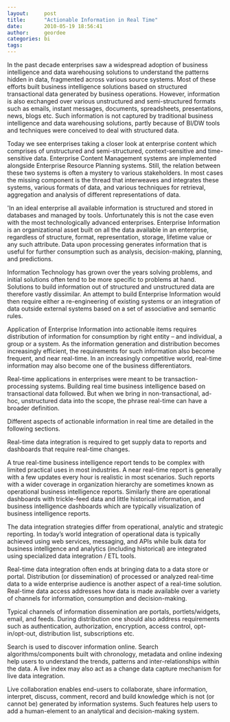 ```yaml
---
layout:     post
title:      "Actionable Information in Real Time"
date:       2010-05-19 18:56:41
author:     geordee
categories: bi
tags:       
---
```


In the past decade enterprises saw a widespread adoption of business intelligence and data warehousing solutions to understand the patterns hidden in data, fragmented across various source systems. Most of these efforts built business intelligence solutions based on structured transactional data generated by business operations. However, information is also exchanged over various unstructured and semi-structured formats such as emails, instant messages, documents, spreadsheets, presentations, news, blogs etc. Such information is not captured by traditional business intelligence and data warehousing solutions, partly because of BI/DW tools and techniques were conceived to deal with structured data.

Today we see enterprises taking a closer look at enterprise content which comprises of unstructured and semi-structured, context-sensitive and time-sensitive data. Enterprise Content Management systems are implemented alongside Enterprise Resource Planning systems. Still, the relation between these two systems is often a mystery to various stakeholders. In most cases the missing component is the thread that interweaves and integrates these systems, various formats of data, and various techniques for retrieval, aggregation and analysis of different representations of data.

'In an ideal enterprise all available information is structured and stored in databases and managed by tools. Unfortunately this is not the case even with the most technologically advanced enterprises. Enterprise Information is an organizational asset built on all the data available in an enterprise, regardless of structure, format, representation, storage, lifetime value or any such attribute. Data upon processing generates information that is useful for further consumption such as analysis, decision-making, planning, and predictions.

Information Technology has grown over the years solving problems, and initial solutions often tend to be more specific to problems at hand. Solutions to build information out of structured and unstructured data are therefore vastly dissimilar. An attempt to build Enterprise Information would then require either a re-engineering of existing systems or an integration of data outside external systems based on a set of associative and semantic rules.

Application of Enterprise Information into actionable items requires distribution of information for consumption by right entity – and individual, a group or a system. As the information generation and distribution becomes increasingly efficient, the requirements for such information also become frequent, and near real-time. In an increasingly competitive world, real-time information may also become one of the business differentiators.

Real-time applications in enterprises were meant to be transaction-processing systems. Building real time business intelligence based on transactional data followed. But when we bring in non-transactional, ad-hoc, unstructured data into the scope, the phrase real-time can have a broader definition.

Different aspects of actionable information in real time are detailed in the following sections.

Real-time data integration is required to get supply data to reports and dashboards that require real-time changes.

A true real-time business intelligence report tends to be complex with limited practical uses in most industries. A near real-time report is generally with a few updates every hour is realistic in most scenarios. Such reports with a wider coverage in organization hierarchy are sometimes known as operational business intelligence reports. Similarly there are operational dashboards with trickle-feed data and little historical information, and business intelligence dashboards which are typically visualization of business intelligence reports.

The data integration strategies differ from operational, analytic and strategic reporting. In today’s world integration of operational data is typically achieved using web services, messaging, and APIs while bulk data for business intelligence and analytics (including historical) are integrated using specialized data integration / ETL tools.

Real-time data integration often ends at bringing data to a data store or portal. Distribution (or dissemination) of processed or analyzed real-time data to a wide enterprise audience is another aspect of a real-time solution. Real-time data access addresses how data is made available over a variety of channels for information, consumption and decision-making.

Typical channels of information dissemination are portals, portlets/widgets, email, and feeds. During distribution one should also address requirements such as authentication, authorization, encryption, access control, opt-in/opt-out, distribution list, subscriptions etc.

Search is used to discover information online. Search algorithms/components built with chronology, metadata and online indexing help users to understand the trends, patterns and inter-relationships within the data. A live index may also act as a change data capture mechanism for live data integration.

Live collaboration enables end-users to collaborate, share information, interpret, discuss, comment, record and build knowledge which is not (or cannot be) generated by information systems. Such features help users to add a human-element to an analytical and decision-making system.
